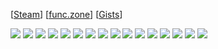 [[Steam](http://steamcommunity.com/profiles/76561198058209703)] [[func.zone](https://func.zone)] [[Gists](https://gist.github.com/mechabubba)]

<img src="https://b.catgirlsare.sexy/9nYV.gif"> <img src="https://b.catgirlsare.sexy/9nYV.gif"> <img src="https://b.catgirlsare.sexy/9nYV.gif"> <img src="https://b.catgirlsare.sexy/9nYV.gif">
<img src="https://b.catgirlsare.sexy/9nYV.gif"> <img src="https://b.catgirlsare.sexy/9nYV.gif"> <img src="https://b.catgirlsare.sexy/9nYV.gif"> <img src="https://b.catgirlsare.sexy/9nYV.gif">
<img src="https://b.catgirlsare.sexy/9nYV.gif"> <img src="https://b.catgirlsare.sexy/9nYV.gif"> <img src="https://b.catgirlsare.sexy/9nYV.gif"> <img src="https://b.catgirlsare.sexy/9nYV.gif">
<img src="https://b.catgirlsare.sexy/9nYV.gif"> <img src="https://b.catgirlsare.sexy/9nYV.gif"> <img src="https://b.catgirlsare.sexy/9nYV.gif"> <img src="https://b.catgirlsare.sexy/9nYV.gif">


<!--
**mechabubba/mechabubba** is a ✨ _special_ ✨ repository because its `README.md` (this file) appears on your GitHub profile.

Here are some ideas to get you started:

- 🔭 I’m currently working on ...
- 🌱 I’m currently learning ...
- 👯 I’m looking to collaborate on ...
- 🤔 I’m looking for help with ...
- 💬 Ask me about ...
- 📫 How to reach me: ...
- 😄 Pronouns: ...
- ⚡ Fun fact: ...
-->
